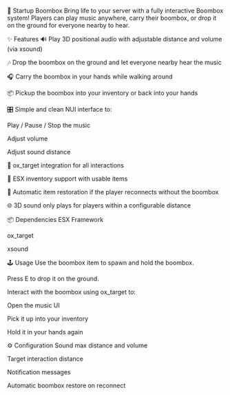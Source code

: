 🎵 Startup Boombox
Bring life to your server with a fully interactive Boombox system!
Players can play music anywhere, carry their boombox, or drop it on the ground for everyone nearby to hear.

✨ Features
🔊 Play 3D positional audio with adjustable distance and volume (via xsound)

🎶 Drop the boombox on the ground and let everyone nearby hear the music

🎧 Carry the boombox in your hands while walking around

📦 Pickup the boombox into your inventory or back into your hands

🎛️ Simple and clean NUI interface to:

Play / Pause / Stop the music

Adjust volume

Adjust sound distance

🎯 ox_target integration for all interactions

💾 ESX inventory support with usable items

🔄 Automatic item restoration if the player reconnects without the boombox

🌐 3D sound only plays for players within a configurable distance

📦 Dependencies
ESX Framework

ox_target

xsound

🕹️ Usage
Use the boombox item to spawn and hold the boombox.

Press E to drop it on the ground.

Interact with the boombox using ox_target to:

Open the music UI

Pick it up into your inventory

Hold it in your hands again

⚙️ Configuration
Sound max distance and volume

Target interaction distance

Notification messages

Automatic boombox restore on reconnect

